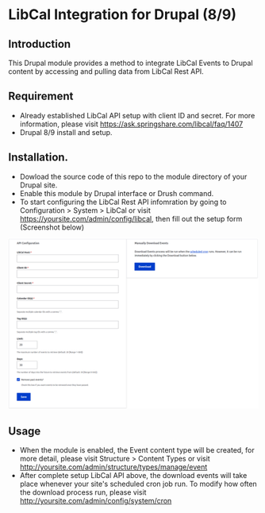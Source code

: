 # LibCal Integration for Drupal (8/9)

## Introduction
This Drupal module provides a method to integrate LibCal Events to Drupal content by accessing and pulling data from LibCal Rest API. 

## Requirement

* Already established LibCal API setup with client ID and secret. For more information, please visit https://ask.springshare.com/libcal/faq/1407
* Drupal 8/9 install and setup. 

## Installation. 

* Dowload the source code of this repo to the module directory of your Drupal site. 
* Enable this module by Drupal interface or Drush command. 
* To start configuring the LibCal Rest API infomration by going to Configuration > System > LibCal or visit https://yoursite.com/admin/config/libcal, then fill out the setup form (Screenshot below)

![alt text](https://raw.githubusercontent.com/digitalutsc/drupal_libcal/dist/man_config.png "Configure LibCal Rest API")

## Usage

* When the module is enabled, the Event content type will be created, for more detail, please visit Structure > Content Types or visit http://yoursite.com/admin/structure/types/manage/event
* After complete setup LibCal API above, the download events will take place whenever your site's scheduled cron job run. To modify how often the download process run, please visit http://yoursite.com/admin/config/system/cron


